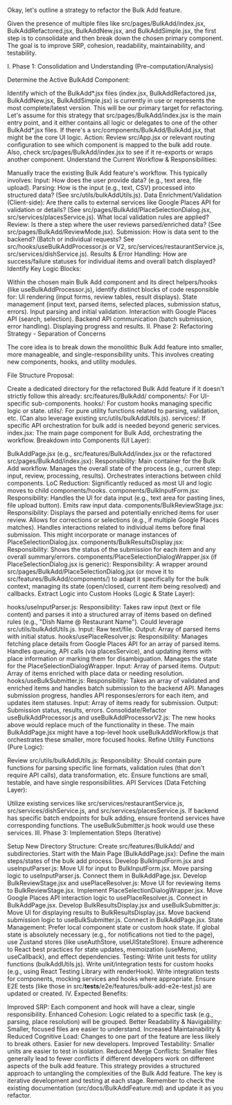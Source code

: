 Okay, let's outline a strategy to refactor the Bulk Add feature.

Given the presence of multiple files like src/pages/BulkAdd/index.jsx, BulkAddRefactored.jsx, BulkAddNew.jsx, and BulkAddSimple.jsx, the first step is to consolidate and then break down the chosen primary component. The goal is to improve SRP, cohesion, readability, maintainability, and testability.

I. Phase 1: Consolidation and Understanding (Pre-computation/Analysis)

Determine the Active BulkAdd Component:

Identify which of the BulkAdd*.jsx files (index.jsx, BulkAddRefactored.jsx, BulkAddNew.jsx, BulkAddSimple.jsx) is currently in use or represents the most complete/latest version. This will be our primary target for refactoring. Let's assume for this strategy that src/pages/BulkAdd/index.jsx is the main entry point, and it either contains all logic or delegates to one of the other BulkAdd*.jsx files. If there's a src/components/BulkAdd/BulkAdd.jsx, that might be the core UI logic.
Action: Review src/App.jsx or relevant routing configuration to see which component is mapped to the bulk add route. Also, check src/pages/BulkAdd/index.jsx to see if it re-exports or wraps another component.
Understand the Current Workflow & Responsibilities:

Manually trace the existing Bulk Add feature's workflow. This typically involves:
Input: How does the user provide data? (e.g., text area, file upload).
Parsing: How is the input (e.g., text, CSV) processed into structured data? (See src/utils/bulkAddUtils.js).
Data Enrichment/Validation (Client-side):
Are there calls to external services like Google Places API for validation or details? (See src/pages/BulkAdd/PlaceSelectionDialog.jsx, src/services/placesService.js).
What local validation rules are applied?
Review: Is there a step where the user reviews parsed/enriched data? (See src/pages/BulkAdd/ReviewMode.jsx).
Submission: How is data sent to the backend? (Batch or individual requests? See src/hooks/useBulkAddProcessor.js or V2, src/services/restaurantService.js, src/services/dishService.js).
Results & Error Handling: How are success/failure statuses for individual items and overall batch displayed?
Identify Key Logic Blocks:

Within the chosen main Bulk Add component and its direct helpers/hooks (like useBulkAddProcessor.js), identify distinct blocks of code responsible for:
UI rendering (input forms, review tables, result displays).
State management (input text, parsed items, selected places, submission status, errors).
Input parsing and initial validation.
Interaction with Google Places API (search, selection).
Backend API communication (batch submission, error handling).
Displaying progress and results.
II. Phase 2: Refactoring Strategy - Separation of Concerns

The core idea is to break down the monolithic Bulk Add feature into smaller, more manageable, and single-responsibility units. This involves creating new components, hooks, and utility modules.

File Structure Proposal:

Create a dedicated directory for the refactored Bulk Add feature if it doesn't strictly follow this already: src/features/BulkAdd/
components/: For UI-specific sub-components.
hooks/: For custom hooks managing specific logic or state.
utils/: For pure utility functions related to parsing, validation, etc. (Can also leverage existing src/utils/bulkAddUtils.js).
services/: If specific API orchestration for bulk add is needed beyond generic services.
index.jsx: The main page component for Bulk Add, orchestrating the workflow.
Breakdown into Components (UI Layer):

BulkAddPage.jsx (e.g., src/features/BulkAdd/index.jsx or the refactored src/pages/BulkAdd/index.jsx):
Responsibility: Main container for the Bulk Add workflow. Manages the overall state of the process (e.g., current step: input, review, processing, results). Orchestrates interactions between child components.
LoC Reduction: Significantly reduced as most UI and logic moves to child components/hooks.
components/BulkInputForm.jsx:
Responsibility: Handles the UI for data input (e.g., text area for pasting lines, file upload button). Emits raw input data.
components/BulkReviewStage.jsx:
Responsibility: Displays the parsed and potentially enriched items for user review. Allows for corrections or selections (e.g., if multiple Google Places matches). Handles interactions related to individual items before final submission. This might incorporate or manage instances of PlaceSelectionDialog.jsx.
components/BulkResultsDisplay.jsx:
Responsibility: Shows the status of the submission for each item and any overall summary/errors.
components/PlaceSelectionDialogWrapper.jsx (if PlaceSelectionDialog.jsx is generic):
Responsibility: A wrapper around src/pages/BulkAdd/PlaceSelectionDialog.jsx (or move it to src/features/BulkAdd/components/) to adapt it specifically for the bulk context, managing its state (open/closed, current item being resolved) and callbacks.
Extract Logic into Custom Hooks (Logic & State Layer):

hooks/useInputParser.js:
Responsibility: Takes raw input (text or file content) and parses it into a structured array of items based on defined rules (e.g., "Dish Name @ Restaurant Name"). Could leverage src/utils/bulkAddUtils.js.
Input: Raw text/file.
Output: Array of parsed items with initial status.
hooks/usePlaceResolver.js:
Responsibility: Manages fetching place details from Google Places API for an array of parsed items. Handles queuing, API calls (via placesService), and updating items with place information or marking them for disambiguation. Manages the state for the PlaceSelectionDialogWrapper.
Input: Array of parsed items.
Output: Array of items enriched with place data or needing resolution.
hooks/useBulkSubmitter.js:
Responsibility: Takes an array of validated and enriched items and handles batch submission to the backend API. Manages submission progress, handles API responses/errors for each item, and updates item statuses.
Input: Array of items ready for submission.
Output: Submission status, results, errors.
Consolidate/Refactor useBulkAddProcessor.js and useBulkAddProcessorV2.js: The new hooks above would replace much of the functionality in these. The main BulkAddPage.jsx might have a top-level hook useBulkAddWorkflow.js that orchestrates these smaller, more focused hooks.
Refine Utility Functions (Pure Logic):

Review src/utils/bulkAddUtils.js:
Responsibility: Should contain pure functions for parsing specific line formats, validation rules (that don't require API calls), data transformation, etc.
Ensure functions are small, testable, and have single responsibilities.
API Services (Data Fetching Layer):

Utilize existing services like src/services/restaurantService.js, src/services/dishService.js, and src/services/placesService.js.
If backend has specific batch endpoints for bulk adding, ensure frontend services have corresponding functions.
The useBulkSubmitter.js hook would use these services.
III. Phase 3: Implementation Steps (Iterative)

Setup New Directory Structure: Create src/features/BulkAdd/ and subdirectories.
Start with the Main Page (BulkAddPage.jsx): Define the main steps/states of the bulk add process.
Develop BulkInputForm.jsx and useInputParser.js:
Move UI for input to BulkInputForm.jsx.
Move parsing logic to useInputParser.js.
Connect them in BulkAddPage.jsx.
Develop BulkReviewStage.jsx and usePlaceResolver.js:
Move UI for reviewing items to BulkReviewStage.jsx.
Implement PlaceSelectionDialogWrapper.jsx.
Move Google Places API interaction logic to usePlaceResolver.js.
Connect in BulkAddPage.jsx.
Develop BulkResultsDisplay.jsx and useBulkSubmitter.js:
Move UI for displaying results to BulkResultsDisplay.jsx.
Move backend submission logic to useBulkSubmitter.js.
Connect in BulkAddPage.jsx.
State Management:
Prefer local component state or custom hook state.
If global state is absolutely necessary (e.g., for notifications not tied to the page), use Zustand stores (like useAuthStore, useUIStateStore).
Ensure adherence to React best practices for state updates, memoization (useMemo, useCallback), and effect dependencies.
Testing:
Write unit tests for utility functions (bulkAddUtils.js).
Write unit/integration tests for custom hooks (e.g., using React Testing Library with renderHook).
Write integration tests for components, mocking services and hooks where appropriate.
Ensure E2E tests (like those in src/__tests__/e2e/features/bulk-add-e2e-test.js) are updated or created.
IV. Expected Benefits:

Improved SRP: Each component and hook will have a clear, single responsibility.
Enhanced Cohesion: Logic related to a specific task (e.g., parsing, place resolution) will be grouped.
Better Readability & Navigability: Smaller, focused files are easier to understand.
Increased Maintainability & Reduced Cognitive Load: Changes to one part of the feature are less likely to break others. Easier for new developers.
Improved Testability: Smaller units are easier to test in isolation.
Reduced Merge Conflicts: Smaller files generally lead to fewer conflicts if different developers work on different aspects of the bulk add feature.
This strategy provides a structured approach to untangling the complexities of the Bulk Add feature. The key is iterative development and testing at each stage. Remember to check the existing documentation (src/docs/BulkAddFeature.md) and update it as you refactor.
